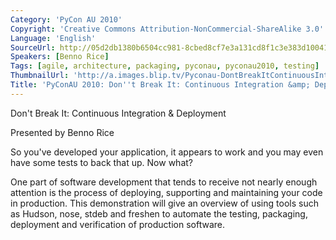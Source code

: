 ```yaml
---
Category: 'PyCon AU 2010'
Copyright: 'Creative Commons Attribution-NonCommercial-ShareAlike 3.0'
Language: 'English'
SourceUrl: http://05d2db1380b6504cc981-8cbed8cf7e3a131cd8f1c3e383d10041.r93.cf2.rackcdn.com/pycon-au-2010/461_pyconau-2010-don-t-break-it-continuous-integration-amp-deployment.flv
Speakers: [Benno Rice]
Tags: [agile, architecture, packaging, pyconau, pyconau2010, testing]
ThumbnailUrl: 'http://a.images.blip.tv/Pyconau-DontBreakItContinuousIntegrationDeployment397.png'
Title: 'PyConAU 2010: Don''t Break It: Continuous Integration &amp; Deployment'
---
```

Don't Break It: Continuous Integration & Deployment

Presented by Benno Rice

So you've developed your application, it appears to work and you may even have
some tests to back that up. Now what?

One part of software development that tends to receive not nearly enough
attention is the process of deploying, supporting and maintaining your code in
production. This demonstration will give an overview of using tools such as
Hudson, nose, stdeb and freshen to automate the testing, packaging, deployment
and verification of production software.
